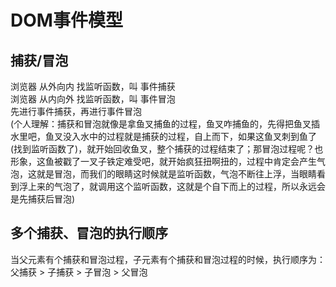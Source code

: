 # DOM事件模型
## 捕获/冒泡
浏览器 从外向内 找监听函数，叫 事件捕获  
浏览器 从内向外 找监听函数，叫 事件冒泡  
先进行事件捕获，再进行事件冒泡  
(个人理解：捕获和冒泡就像是拿鱼叉捕鱼的过程，鱼叉咋捕鱼的，先得把鱼叉插水里吧，鱼叉没入水中的过程就是捕获的过程，自上而下，如果这鱼叉刺到鱼了(找到监听函数了)，就开始回收鱼叉，整个捕获的过程结束了；那冒泡过程呢？也形象，这鱼被戳了一叉子铁定难受吧，就开始疯狂扭啊扭的，过程中肯定会产生气泡，这就是冒泡，而我们的眼睛这时候就是监听函数，气泡不断往上浮，当眼睛看到浮上来的气泡了，就调用这个监听函数，这就是个自下而上的过程，所以永远会是先捕获后冒泡)  
## 多个捕获、冒泡的执行顺序
当父元素有个捕获和冒泡过程，子元素有个捕获和冒泡过程的时候，执行顺序为：  
父捕获 > 子捕获 > 子冒泡 > 父冒泡
